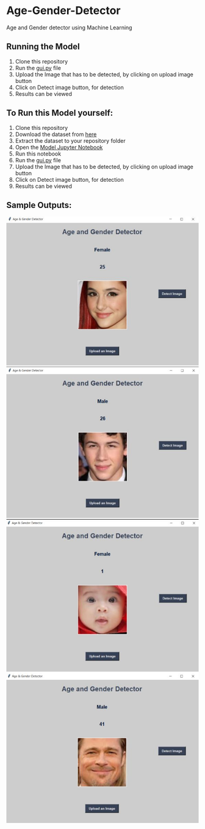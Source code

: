 # Age-Gender-Detector
Age and Gender detector using Machine Learning
## Running the Model

1. Clone this repository
2. Run the [gui.py](https://github.com/RechRaj/Age-Gender-Detector/blob/main/gui.py) file
3. Upload the Image that has to be detected, by clicking on upload image button
4. Click on Detect image button, for detection
5. Results can be viewed

## To Run this Model yourself:

1. Clone this repository
2. Download the dataset from [here](https://www.kaggle.com/jangedoo/utkface-new)
3. Extract the dataset to your repository folder
4. Open the [Model Jupyter Notebook](https://github.com/RechRaj/Age-Gender-Detector/blob/main/Model.ipynb)
5. Run this notebook
6. Run the [gui.py](https://github.com/RechRaj/Age-Gender-Detector/blob/main/gui.py) file
7. Upload the Image that has to be detected, by clicking on upload image button
8. Click on Detect image button, for detection
9. Results can be viewed

## Sample Outputs:

 ![Sample output1](https://github.com/RechRaj/Age-Gender-Detector/blob/main/Sample_output-1.png)
 ![Sample output2](https://github.com/RechRaj/Age-Gender-Detector/blob/main/Sample_output-2.png)
 ![Sample output3](https://github.com/RechRaj/Age-Gender-Detector/blob/main/Sample_output-3.png)
 ![Sample output4](https://github.com/RechRaj/Age-Gender-Detector/blob/main/Sample_output-4.png)

